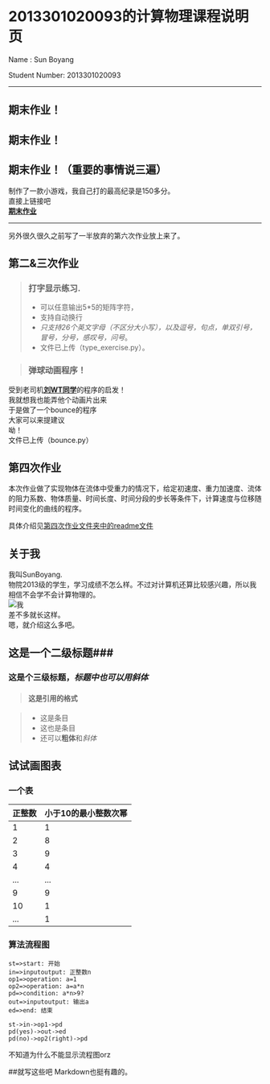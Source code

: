 # 2013301020093的计算物理课程说明页

Name          : Sun Boyang   


Student Number: 2013301020093

---

##  期末作业！

## 期末作业！

## 期末作业！（重要的事情说三遍）

制作了一款小游戏，我自己打的最高纪录是150多分。   
直接上链接吧    
[**期末作业**](https://github.com/Shine1090/computationalphysics_N2013301020093/tree/master/final)  

----

另外很久很久之前写了一半放弃的第六次作业放上来了。


## 第二&三次作业  

> ### 打字显示练习.   
> - 可以任意输出5*5的矩阵字符， 
> - 支持自动换行 
> - *只支持26个英文字母（不区分大小写），以及逗号，句点，单双引号，冒号，分号，感叹号，问号*。  
> - 文件已上传（type_exercise.py）。

>### 弹球动画程序！
受到老司机[**刘WT同学**](https://github.com/whuCanon/computationalphysics_N2013301020085)的程序的启发！  
我就想我也能弄他个动画片出来   
于是做了一个bounce的程序   
大家可以来提建议  
呦！  
文件已上传（bounce.py）

## 第四次作业

本次作业做了实现物体在流体中受重力的情况下，给定初速度、重力加速度、流体的阻力系数、物体质量、时间长度、时间分段的步长等条件下，计算速度与位移随时间变化的曲线的程序。  

具体介绍见[第四次作业文件夹中的readme文件](https://github.com/Shine1090/computationalphysics_N2013301020093/blob/master/%E7%AC%AC%E5%9B%9B%E6%AC%A1%E4%BD%9C%E4%B8%9A/readme.md)  


## 关于我

我叫SunBoyang.  
物院2013级的学生，学习成绩不怎么样。不过对计算机还算比较感兴趣，所以我相信不会学不会计算物理的。   
![我](http://attach.bbs.miui.com/forum/201401/09/205412cddthurrtguge9ut.png)  
差不多就长这样。  
嗯，就介绍这么多吧。


## 这是一个二级标题###
### 这是个三级标题，*标题中也可以用斜体*

>#### 这是引用的格式  

> - 这是条目
> - 这也是条目
> - 还可以**粗体**和*斜体*

## 试试画图表

### 一个表

正整数   | 小于10的最小整数次幂
-------- | ---
1 | 1
2 | 8
3 | 9
4 | 4
... | ...
9 | 9
10 | 1
... | 1

### 算法流程图

```flow
st=>start: 开始
in=>inputoutput: 正整数n
op1=>operation: a=1
op2=>operation: a=a*n
pd=>condition: a*n>9?
out=>inputoutput: 输出a
ed=>end: 结束

st->in->op1->pd
pd(yes)->out->ed
pd(no)->op2(right)->pd
```
不知道为什么不能显示流程图orz

##就写这些吧
Markdown也挺有趣的。
